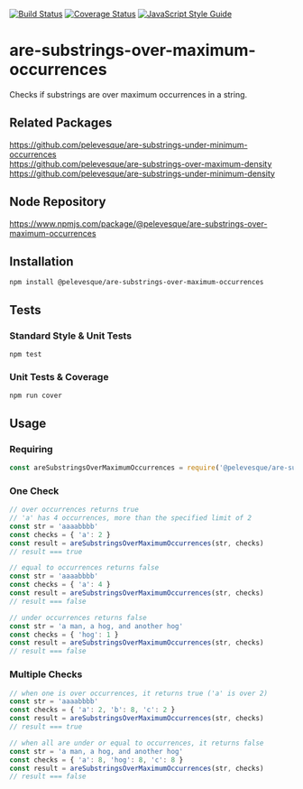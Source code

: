 [![Build Status](https://travis-ci.org/pelevesque/are-substrings-over-maximum-occurrences.svg?branch=master)](https://travis-ci.org/pelevesque/are-substrings-over-maximum-occurrences)
[![Coverage Status](https://coveralls.io/repos/github/pelevesque/are-substrings-over-maximum-occurrences/badge.svg?branch=master)](https://coveralls.io/github/pelevesque/are-substrings-over-maximum-occurrences?branch=master)
[![JavaScript Style Guide](https://img.shields.io/badge/code_style-standard-brightgreen.svg)](https://standardjs.com)

# are-substrings-over-maximum-occurrences

Checks if substrings are over maximum occurrences in a string.

## Related Packages

https://github.com/pelevesque/are-substrings-under-minimum-occurrences  
https://github.com/pelevesque/are-substrings-over-maximum-density   
https://github.com/pelevesque/are-substrings-under-minimum-density  

## Node Repository

https://www.npmjs.com/package/@pelevesque/are-substrings-over-maximum-occurrences

## Installation

`npm install @pelevesque/are-substrings-over-maximum-occurrences`

## Tests

### Standard Style & Unit Tests

`npm test`

### Unit Tests & Coverage

`npm run cover`

## Usage

### Requiring

```js
const areSubstringsOverMaximumOccurrences = require('@pelevesque/are-substrings-over-maximum-occurrences')
```

### One Check

```js
// over occurrences returns true
// 'a' has 4 occurrences, more than the specified limit of 2
const str = 'aaaabbbb'
const checks = { 'a': 2 }
const result = areSubstringsOverMaximumOccurrences(str, checks)
// result === true
```

```js
// equal to occurrences returns false
const str = 'aaaabbbb'
const checks = { 'a': 4 }
const result = areSubstringsOverMaximumOccurrences(str, checks)
// result === false
```

```js
// under occurrences returns false
const str = 'a man, a hog, and another hog'
const checks = { 'hog': 1 }
const result = areSubstringsOverMaximumOccurrences(str, checks)
// result === false
```

### Multiple Checks

```js
// when one is over occurrences, it returns true ('a' is over 2)
const str = 'aaaabbbb'
const checks = { 'a': 2, 'b': 8, 'c': 2 }
const result = areSubstringsOverMaximumOccurrences(str, checks)
// result === true
```

```js
// when all are under or equal to occurrences, it returns false
const str = 'a man, a hog, and another hog'
const checks = { 'a': 8, 'hog': 8, 'c': 8 }
const result = areSubstringsOverMaximumOccurrences(str, checks)
// result === false
```
